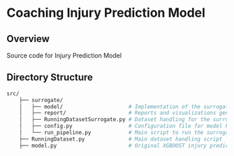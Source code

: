 # Coaching Injury Prediction Model

## Overview

Source code for Injury Prediction Model 

## Directory Structure

```bash
src/
    ├── surrogate/
    │   ├── model/                     # Implementation of the surrogate model
    │   ├── report/                    # Reports and visualizations generated, incl. report.ipynb
    │   ├── RunningDatasetSurrogate.py # Dataset handling for the surrogate model
    │   ├── config.py                  # Configuration file for model hyperparameters and settings
    │   └── run_pipeline.py            # Main script to run the surrogate model pipeline
    ├── RunningDataset.py              # Main dataset handling script
    ├── model.py                       # Original XGBOOST injury prediction model
